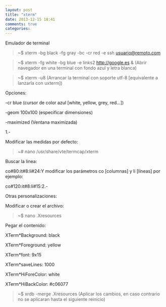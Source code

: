 ```yaml
---
layout: post
title: "xterm"
date: 2013-12-15 18:41
comments: true
categories: 
---
```

Emulador de terminal

>~$ xterm -bg black -fg gray -bc -cr red -e ssh usuario@remoto.com

>~$ xterm -fg white -bg blue -e links2 http://google.es & (Abrir navegador en una terminal con fondo azul y letra blanca)

>~$ xterm -u8 (Arrancar la terminal con soporte utf-8 [equivalente a lanzarla con uxterm])

Opciones:

-cr blue (cursor de color azul [white, yellow, grey, red...])

-geom 100x100 (especificar dimensiones)

-maximized  (Ventana maximizada)

1.-

Modificar las medidas por defecto:

>~# nano /usr/share/vte/termcap/xterm

Buscar la linea:

co#80:it#8:li#24:Y modificar los parámetros co [columnas] y li [líneas] por ejemplo:

co#120:it#8:li#15:2.-

Otras  personalizaciones:

Modificar o crear el archivo:

>~$ nano .Xresources

Pegar el contenido:

XTerm*Background: black

XTerm*Foreground: yellow

XTerm*font: 9x15

XTerm*saveLines: 1000

XTerm*HiForeColor: white

XTerm*HiBackColor: #c06077

>~$ xrdb -merge .Xresources (Aplicar los cambios, en caso contrario no se aplicaran hasta el siguiente reinicio)

